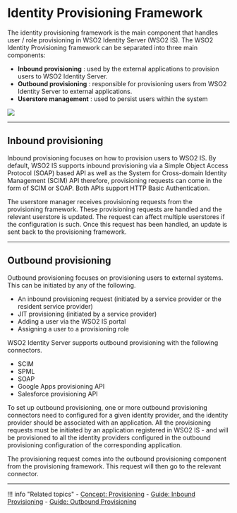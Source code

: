 
# Identity Provisioning Framework 

The identity provisioning framework is the main component that handles user / role provisioning in WSO2 Identity Server (WSO2 IS). The WSO2 Identity Provisioning framework can be separated into three main components:

- **Inbound provisioning** : used by the external applications to provision users to WSO2 Identity Server. 
- **Outbound provisioning** : responsible for provisioning users from WSO2 Identity Server to external applications.
- **Userstore management** : used to persist users within the system

<img name='sso-diagram' src='../../../assets/img/concepts/provisioning-framework.png' class='img-zoomable'/>

---

## Inbound provisioning

Inbound provisioning focuses on how to provision users to WSO2 IS. By default, WSO2 IS supports inbound provisioning via a Simple Object Access Protocol (SOAP) based API as well as the System for Cross-domain Identity Management (SCIM) API therefore, provisioning requests can come in the form of SCIM or SOAP. Both APIs support HTTP Basic Authentication. 

The userstore manager receives provisioning requests from the provisioning framework. These provisioning requests are handled and the relevant userstore is updated. The request can affect multiple userstores if the configuration is such. Once this request has been handled, an update is sent back to the provisioning framework.

---

## Outbound provisioning

Outbound provisioning focuses on provisioning users to external systems. This can be initiated by any of the following.

- An inbound provisioning request (initiated by a service provider or the resident service provider)
- JIT provisioning (initiated by a service provider)
- Adding a user via the WSO2 IS portal
- Assigning a user to a provisioning role 

WSO2 Identity Server supports outbound provisioning with the following connectors. 

- SCIM
- SPML
- SOAP
- Google Apps provisioning API
- Salesforce provisioning API

To set up outbound provisioning, one or more outbound provisioning connectors need to configured for a given identity provider, and the identity provider should be associated with an application. All the provisioning requests must be initiated by an application registered in WSO2 IS - and will be provisioned to all the identity providers configured in the outbound provisioning configuration of the corresponding application. 

The provisioning request comes into the outbound provisioning component from the provisioning framework. This request will then go to the relevant connector.

---

!!! info "Related topics"
    - [Concept: Provisioning](../identity-provisioning-intro)
    - [Guide: Inbound Provisioning](../../../guides/identity-lifecycles/inbound-provisioning)
    - [Guide: Outbound Provisioning](../../guides/identity-lifecycles/outbound-provisioning)